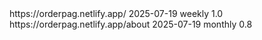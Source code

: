 <?xml version="1.0" encoding="UTF-8"?>
<urlset xmlns="https://www.sitemaps.org/schemas/sitemap/0.9">
  <url>
    <loc>https://orderpag.netlify.app/</loc>
    <lastmod>2025-07-19</lastmod>
    <changefreq>weekly</changefreq>
    <priority>1.0</priority>
  </url>
  <url>
    <loc>https://orderpag.netlify.app/about</loc>
    <lastmod>2025-07-19</lastmod>
    <changefreq>monthly</changefreq>
    <priority>0.8</priority>
  </url>
  <!-- আরও URL এখানে যুক্ত করুন -->
</urlset>
